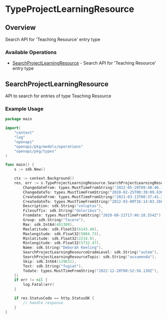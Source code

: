 # TypeProjectLearningResource

## Overview

Search API for 'Teaching Resource' entry type

### Available Operations

* [SearchProjectLearningResource](#searchprojectlearningresource) - Search API for 'Teaching Resource' entry type

## SearchProjectLearningResource

API to search for entries of type Teaching Resource

### Example Usage

```go
package main

import(
	"context"
	"log"
	"openapi"
	"openapi/pkg/models/operations"
	"openapi/pkg/types"
)

func main() {
    s := sdk.New()

    ctx := context.Background()
    res, err := s.TypeProjectLearningResource.SearchProjectLearningResource(ctx, operations.SearchProjectLearningResourceRequest{
        ChangedateFrom: types.MustTimeFromString("2022-05-20T09:40:46.168Z"),
        ChangedateTo: types.MustTimeFromString("2020-02-25T00:39:09.630Z"),
        CreatedateFrom: types.MustTimeFromString("2021-03-13T00:37:41.372Z"),
        CreatedateTo: types.MustTimeFromString("2022-03-09T16:14:03.266Z"),
        Description: sdk.String("voluptas"),
        Filesuffix: sdk.String("doloribus"),
        Fromdate: types.MustTimeFromString("2020-08-21T17:46:18.554Z"),
        Group: sdk.String("facere"),
        Max: sdk.Int64(491380),
        Maxlatitude: sdk.Float32(6143.46),
        Maxlongitude: sdk.Float32(5884.73),
        Minlatitude: sdk.Float32(2214.9),
        Minlongitude: sdk.Float32(5732.47),
        Name: sdk.String("Deborah Keeling"),
        SearchProjectLearningResourceGradeLevel: sdk.String("autem"),
        SearchProjectLearningResourceTopic: sdk.String("assumenda"),
        Skip: sdk.Int64(129631),
        Text: sdk.String("fugiat"),
        Todate: types.MustTimeFromString("2022-12-20T00:52:58.130Z"),
    })
    if err != nil {
        log.Fatal(err)
    }

    if res.StatusCode == http.StatusOK {
        // handle response
    }
}
```
